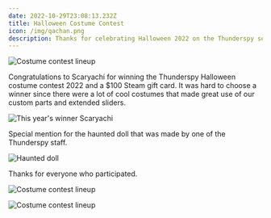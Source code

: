 ```yaml
---
date: 2022-10-29T23:08:13.232Z
title: Halloween Costume Contest
icon: /img/qachan.png
description: Thanks for celebrating Halloween 2022 on the Thunderspy server!
---
```

![Costume contest lineup](https://files.thunderspygaming.net/coxg/screenshots/halloween-2022-10-30_14-17-52.png)

Congratulations to Scaryachi for winning the Thunderspy Halloween costume contest 2022 and a $100 Steam gift card. It was hard to choose a winner since there were a lot of cool costumes that made great use of our custom parts and extended sliders.

![This year's winner Scaryachi](https://files.thunderspygaming.net/coxg/screenshots/halloween-2022-10-30_14-34-34.png "Scaryachi")

Special mention for the haunted doll that was made by one of the Thunderspy staff.

![Haunted doll](https://files.thunderspygaming.net/coxg/screenshots/halloween-2022-10-30_14-41-33.png)

Thanks for everyone who participated.

![Costume contest lineup](https://files.thunderspygaming.net/coxg/screenshots/halloween-2022-10-30_14-17-24.png)

![Costume contest lineup](https://files.thunderspygaming.net/coxg/screenshots/halloween-2022-10-30_14-17-40.png)
